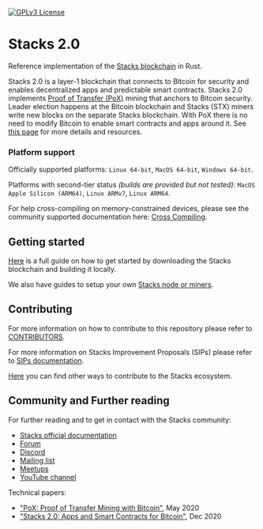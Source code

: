 [![GPLv3 License](https://img.shields.io/badge/License-GPL%20v3-yellow.svg)](https://opensource.org/licenses/)
# Stacks 2.0

Reference implementation of the [Stacks blockchain](https://github.com/stacks-network/stacks) in Rust.

Stacks 2.0 is a layer-1 blockchain that connects to Bitcoin for security and enables decentralized apps and predictable smart contracts. Stacks 2.0 implements [Proof of Transfer (PoX)](https://community.stacks.org/pox) mining that anchors to Bitcoin security. Leader election happens at the Bitcoin blockchain and Stacks (STX) miners write new blocks on the separate Stacks blockchain. With PoX there is no need to modify Bitcoin to enable smart contracts and apps around it. See [this page](https://github.com/stacks-network/stacks) for more details and resources.

### Platform support

Officially supported platforms: `Linux 64-bit`, `MacOS 64-bit`, `Windows 64-bit`.

Platforms with second-tier status _(builds are provided but not tested)_: `MacOS Apple Silicon (ARM64)`, `Linux ARMv7`, `Linux ARM64`.

For help cross-compiling on memory-constrained devices, please see the community supported documentation here: [Cross Compiling](https://github.com/dantrevino/cross-compiling-stacks-blockchain/blob/master/README.md).


## Getting started

[Here](http://docs.stacks.co/docs/blockchain/) is a full guide on how to get started by downloading the Stacks blockchain and building it locally.

We also have guides to setup your own [Stacks node or miners](https://docs.stacks.co/docs/nodes-and-miners/).

## Contributing

For more information on how to contribute to this repository please refer to [CONTRIBUTORS](CONTRIBUTORS.md).

For more information on Stacks Improvement Proposals (SIPs) please refer to [SIPs documentation](https://docs.stacks.co/docs/governance/sips).

[Here](https://docs.stacks.co/docs/contribute/) you can find other ways to contribute to the Stacks ecosystem. 

## Community and Further reading

For further reading and to get in contact with the Stacks community:

* [Stacks official documentation](https://docs.stacks.co/)
* [Forum](https://forum.stacks.org)
* [Discord](https://discord.com/invite/XYdRyhf)
* [Mailing list](https://newsletter.stacks.org/)
* [Meetups](https://www.meetup.com/topics/blockstack/)
* [YouTube channel](https://www.youtube.com/channel/UC3J2iHnyt2JtOvtGVf_jpHQ)

Technical papers:

- ["PoX: Proof of Transfer Mining with Bitcoin"](https://community.stacks.org/pox), May 2020
- ["Stacks 2.0: Apps and Smart Contracts for Bitcoin"](https://stacks.org/stacks), Dec 2020
